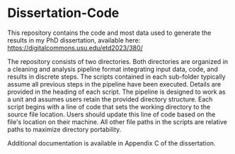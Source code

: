 # Dissertation-Code

This repository contains the code and most data used to generate the results in my PhD dissertation, available here:
https://digitalcommons.usu.edu/etd2023/380/

The repository consists of two directories. Both directories are organized in a cleaning and analysis pipeline format integrating input data, code, and results in discrete steps. The scripts contained in each sub-folder typically assume all previous steps in the pipeline have been executed. Details are provided in the heading of each script. The pipeline is designed to work as a unit and assumes users retain the provided directory structure. Each script begins with a line of code that sets the working directory to the source file location. Users should update this line of code based on the file's location on their machine. All other file paths in the scripts are relative paths to maximize directory portability.

Additional documentation is available in Appendix C of the dissertation.
